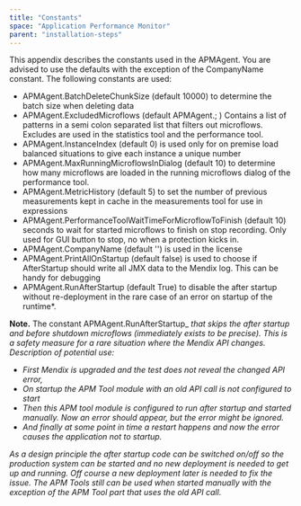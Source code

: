 ```yaml
---
title: "Constants"
space: "Application Performance Monitor"
parent: "installation-steps"
---
```

This appendix describes the constants used in the APMAgent. You are advised to use the defaults with the exception of the CompanyName constant.
The following constants are used:

*   APMAgent.BatchDeleteChunkSize (default 10000) to determine the batch size when deleting data
*   APMAgent.ExcludedMicroflows (default APMAgent.; ) Contains a list of patterns in a semi colon separated
 list that filters out microflows. Excludes are used in the statistics tool and the performance tool.
*   APMAgent.InstanceIndex (default 0) is used only for on premise load balanced situations to give each 
instance a unique number
*   APMAgent.MaxRunningMicroflowsInDialog (default 10) to determine how many microflows are loaded in the
 running microflows dialog of the performance tool.
*   APMAgent.MetricHistory (default 5) to set the number of previous measurements kept in cache in the 
measurements tool for use in expressions
*   APMAgent.PerformanceToolWaitTimeForMicroflowToFinish (default 10) seconds to wait for started microflows
 to finish on stop recording. Only used for GUI button to stop, no when a protection kicks in.
*   APMAgent.CompanyName (default '<company name constant>') is used in the license
*   APMAgent.PrintAllOnStartup (default false) is used to choose if AfterStartup should write all JMX data
 to the Mendix log. This can be handy for debugging
*   APMAgent.RunAfterStartup (default True) to disable the after startup without re-deployment in the rare 
case of an error on startup of the runtime*.

**Note.** The constant APMAgent.RunAfterStartup_ _that skips the after startup and before shutdown microflows_ _(immediately exists to be precise). This is a safety measure for a rare situation where the Mendix API changes._
_Description of potential use:_

*   _First Mendix is upgraded and the test does not reveal the changed API error,_
*   _On startup the APM Tool module with an old API call is not configured to start_
*   _Then this APM tool module is configured to run after startup and started manually. Now an error should appear, but the error might be ignored._
*   _And finally at some point in time a restart happens and now the error causes the application not to startup._

_As a design principle the after startup code can be switched on/off so the production system can be started and no new deployment is needed to get up and running. Off course a new deployment later is needed to fix the issue. The APM Tools still can be used when started manually with the exception of the APM Tool part that uses the old API call._
